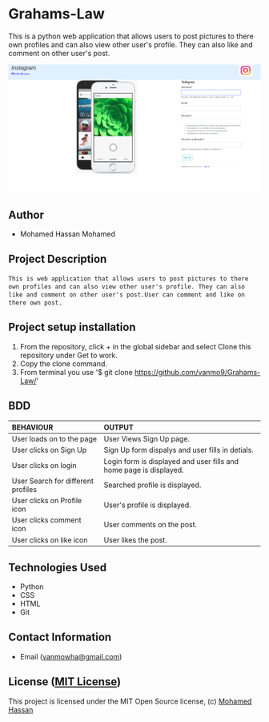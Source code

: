 # Grahams-Law

This is a python web application that allows users to post pictures to there own profiles and can also view other user's profile. They can also like and comment on other user's post. 


![Screenshot](readme.png)

## Author 

*   Mohamed Hassan Mohamed

## Project Description

    This is web application that allows users to post pictures to there own profiles and can also view other user's profile. They can also like and comment on other user's post.User can comment and like on there own post.

## Project setup  installation

1.  From the repository, click + in the global sidebar and select Clone this repository under Get to work.
2.  Copy the clone command.
3.  From terminal you use
    '$ git clone <https://github.com/vanmo9/Grahams-Law/>'

  
## BDD  

| BEHAVIOUR | OUTPUT|
|:------------------|:-----------|
| User loads on to the page  |  User Views Sign Up page. |
| User clicks on Sign Up  | Sign Up form dispalys and user fills in detials. |
| User clicks on login  | Login form is displayed and user fills and home page is displayed.  | 
| User Search for different profiles | Searched profile is displayed. |
| User clicks on Profile icon  |  User's profile is displayed. |
| User clicks comment icon  |  User comments on the post. |
| User clicks on like icon  |  User likes the post. | 


## Technologies Used 

* Python
* CSS
* HTML
* Git  


## Contact Information  

* Email (vanmowha@gmail.com)


## License ([MIT License](https://github.com/vanmo9/Grahams-Law/blob/master/LICENSE))
This project is licensed under the MIT Open Source license, (c) [Mohamed Hassan]( )
